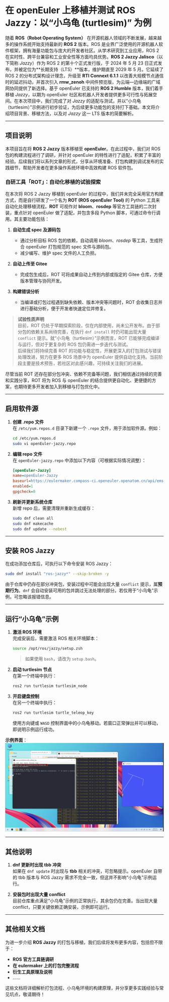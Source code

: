 # 在 openEuler 上移植并测试 ROS Jazzy：以“小乌龟 (turtlesim)” 为例

随着 **ROS（Robot Operating System）** 在开源机器人领域的不断发展，越来越多的操作系统开始支持最新的 **ROS 2** 版本。ROS 是业界广泛使用的开源机器人软件框架，拥有海量功能包与庞大的开发者社区。从学术研究到工业应用，ROS 2 在实时性、跨平台兼容和工业安全性等方面均具优势。**ROS 2 Jazzy Jalisco**（以下简称 *Jazzy*）作为 ROS 2 的第十个正式发行版，于 2024 年 5 月 23 日正式发布，并被定位为**长期支持（LTS）**版本，维护期直至 2029 年 5 月。它延续了 ROS 2 的分布式架构设计理念，升级至 **RTI Connext 6.1.1** 以改善大规模节点通信时的延迟抖动，并首次引入 **rmw_zenoh** 中间件预览版，为云端—边缘端的广域网协同提供了新选择。基于 openEuler 已支持的 **ROS 2 Humble** 版本，我们着手移植 *Jazzy*，以期为 openEuler 社区和机器人开发者提供更多可行性与拓展空间。在本次项目中，我们完成了对 *Jazzy* 的适配与测试，并以“小乌龟（turtlesim）”示例进行初步验证，为后续更多功能包的支持打下基础。本文将介绍项目背景、移植方法，以及对 *Jazzy* 这一 LTS 版本的简要解析。

---

## 项目说明

本项目旨在将 **ROS 2 Jazzy** 版本移植至 **openEuler**。在此过程中，我们对 ROS 包的构建流程进行了调研，并针对 openEuler 的特性进行了适配，积累了丰富的经验。后续我们将以系列文章的形式，分享从环境准备、打包构建到调试发布的实践细节，帮助开发者在更多操作系统环境中高效构建 ROS 软件包。

### 自研工具「ROT」：自动化移植的试验探索

在本次将 ROS 2 Jazzy 移植到 openEuler 的过程中，我们并未完全采用官方构建方式，而是自行研发了一个名为 **ROT (ROS openEuler Tool)** 的 Python 工具来自动化处理移植流程。**ROT** 可视作对 **bloom**、**rosdep** 等官方工具链的二次封装，重点针对 openEuler 做了适配，并包含多段 Python 脚本，可通过命令行调用。其主要功能包括：

1. **自动生成 spec 及源码包**  
   - 通过分析目标 ROS 包的依赖，自动调用 *bloom*、*rosdep* 等工具，生成符合 openEuler 打包规范的 spec 文件与源码包。  
   - 减少编写、维护 spec 文件的人工负担。

2. **自动上传至 Gitee**  
   - 完成包生成后，ROT 可将成果自动上传到内部或指定的 Gitee 仓库，方便版本管理与协同开发。

3. **构建错误分析**  
   - 当编译或打包过程遇到缺失依赖、版本冲突等问题时，ROT 会收集日志并进行基础分析，便于开发者快速定位并修复。

> **试验性质声明**  
> 目前，ROT 仍处于早期探索阶段，仅在内部使用，尚未公开发布。由于部分包的依赖关系尚待完善，在执行 `dnf install` 时仍可能出现大量 `conflict` 提示。就“小乌龟（turtlesim）”示例而言，ROT 已能够完成编译与运行，但对于更复杂的 ROS 包仍需进一步迭代与测试。  
> 后续我们将持续完善 ROT 的功能与稳定性，开展更深入的打包测试与错误处理改进，努力在更多 ROS 场景中为 openEuler 提供自动化支持。当前阶段主要是技术预告，若社区对此感兴趣，可持续关注我们的进展。

尽管当前 ROT 还存在部分包冲突、依赖不完备等问题，我们相信通过持续的完善和实践分享，ROT 将为 ROS 与 openEuler 的结合提供更自动化、更便捷的方案，也期待更多开发者加入到移植与打包优化中。

---

## 启用软件源

1. **创建 .repo 文件**  
   在 `/etc/yum.repos.d` 目录下新建一个 `.repo` 文件，用于添加软件源。例如：
   ```bash
   cd /etc/yum.repos.d
   sudo vi openEuler-jazzy.repo
   ```
2. **编辑 repo 文件**  
   在 `openEuler-jazzy.repo` 中添加以下内容（可根据实际情况调整）：
   ```ini
   [openEuler-Jazzy]
   name=openEuler-Jazzy
   baseurl=https://eulermaker.compass-ci.openeuler.openatom.cn/api/ems1/repositories/jazzy_ament_package/openEuler%3A24.03-LTS/x86_64/
   enabled=1
   gpgcheck=0
   ```
3. **刷新并更新系统仓库**  
   新增 repo 后，需要清理并重新生成缓存：
   ```bash
   sudo dnf clean all
   sudo dnf makecache
   sudo dnf update --nobest
   ```

---

## 安装 ROS Jazzy

在成功添加仓库后，可执行以下命令安装 ROS Jazzy：
```bash
sudo dnf install "ros-jazzy*" --skip-broken -y
```
由于仓库中仍存在部分冲突包，安装过程中可能会出现大量 `conflict` 提示，属**预期行为**。`dnf` 会自动安装可用的包并跳过无法处理的部分。若仅用于“小乌龟”示例，可忽略该报错信息。

---

## 运行“小乌龟”示例

1. **激活 ROS 环境**  
   完成安装后，需要激活 ROS 相关环境脚本：
   ```bash
   source /opt/ros/jazzy/setup.zsh
   ```
   > 如果使用 `bash`，请改为 `setup.bash`。

2. **启动 turtlesim 节点**  
   在第一个终端中执行：
   ```bash
   ros2 run turtlesim turtlesim_node
   ```

3. **开启键盘控制**  
   在另一个终端中执行：
   ```bash
   ros2 run turtlesim turtle_teleop_key
   ```
   使用方向键或 `WASD` 控制界面中的小乌龟移动。若窗口正常弹出并可以移动，即说明示例运行成功。

**示例界面**：  
![turtlesim demo](./image/openEuler-turtlesim-example/turtlesim.png)

---

## 其他说明

1. **dnf 更新时出现 tbb 冲突**  
   如果在 `dnf update` 时出现与 **tbb** 相关的冲突，可忽略提示。openEuler 自带的 tbb 版本与 ROS Jazzy 需求不完全一致，但这并不影响“小乌龟”示例运行。

2. **安装包时出现大量 conflict**  
   目前仓库重点满足“小乌龟”示例的正常执行，其余包仍在完善。当出现大量 conflict，只要关键依赖正确安装，示例即可运行。

---

## 其他相关文档

为进一步介绍 **ROS Jazzy** 的打包与移植，我们后续将发布更多内容，包括但不限于：

- **ROS 官方工具链调研**  
- **在 eulermaker 上的打包完整流程**  
- **衍生工具原理及说明**  
- ……

这些文档将详细解析打包流程、小乌龟环境的构建原理，并分享更多实践经验与常见坑点，敬请期待！

